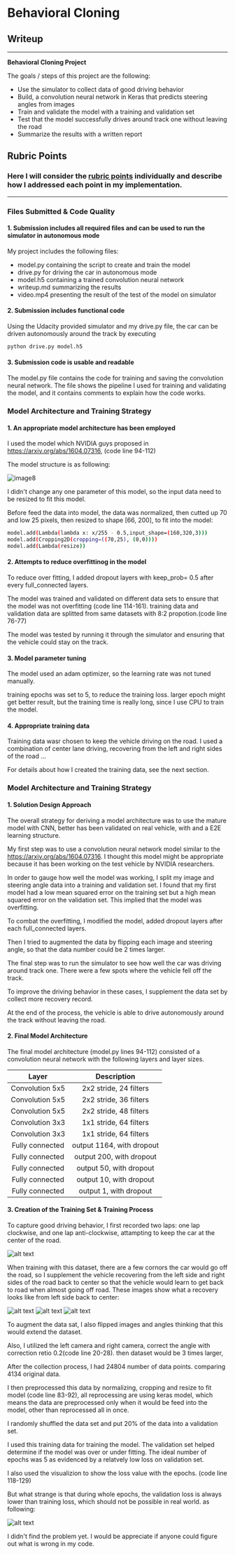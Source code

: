 # **Behavioral Cloning** 

## Writeup

---

**Behavioral Cloning Project**

The goals / steps of this project are the following:
* Use the simulator to collect data of good driving behavior
* Build, a convolution neural network in Keras that predicts steering angles from images
* Train and validate the model with a training and validation set
* Test that the model successfully drives around track one without leaving the road
* Summarize the results with a written report

## Rubric Points
### Here I will consider the [rubric points](https://review.udacity.com/#!/rubrics/432/view) individually and describe how I addressed each point in my implementation.  

---
### Files Submitted & Code Quality

#### 1. Submission includes all required files and can be used to run the simulator in autonomous mode

My project includes the following files:
* model.py containing the script to create and train the model
* drive.py for driving the car in autonomous mode
* model.h5 containing a trained convolution neural network 
* writeup.md summarizing the results
* video.mp4 presenting the result of the test of the model on simulator

#### 2. Submission includes functional code
Using the Udacity provided simulator and my drive.py file, the car can be driven autonomously around the track by executing 
```sh
python drive.py model.h5
```

#### 3. Submission code is usable and readable

The model.py file contains the code for training and saving the convolution neural network. The file shows the pipeline I used for training and validating the model, and it contains comments to explain how the code works.

### Model Architecture and Training Strategy

#### 1. An appropriate model architecture has been employed

I used the model which NVIDIA guys proposed in https://arxiv.org/abs/1604.07316, (code line 94-112)

The model structure is as following:

![image8](https://github.com/FredericLiu/Behavioral-Cloning-P3/blob/master/witeup_img/model_structure.png)


I didn't change any one parameter of this model, so the input data need to be resized to fit this model.

Before feed the data into model, the data was normalized, then cutted up 70 and low 25 pixels, then resized to shape [66, 200], to fit into the model:

```sh
model.add(Lambda(lambda x: x/255 - 0.5,input_shape=(160,320,3)))
model.add(Cropping2D(cropping=((70,25), (0,0))))
model.add(Lambda(resize))
```

#### 2. Attempts to reduce overfittinog in the model

To reduce over fitting, I added dropout layers with keep_prob= 0.5 after every full_connected layers. 

The model was trained and validated on different data sets to ensure that the model was not overfitting (code line 114-161). 
training data and validation data are splitted from same datasets with 8:2 propotion.(code line 76-77)

The model was tested by running it through the simulator and ensuring that the vehicle could stay on the track.

#### 3. Model parameter tuning

The model used an adam optimizer, so the learning rate was not tuned manually.

training epochs was set to 5, to reduce the training loss. larger epoch might get better result, but the training time is really long, since I use CPU to train the model.

#### 4. Appropriate training data

Training data wasr chosen to keep the vehicle driving on the road. I used a combination of center lane driving, recovering from the left and right sides of the road ... 

For details about how I created the training data, see the next section. 

### Model Architecture and Training Strategy

#### 1. Solution Design Approach

The overall strategy for deriving a model architecture was to use the mature model with CNN, better has been validated on real vehicle, with and a E2E learning structure.

My first step was to use a convolution neural network model similar to the  https://arxiv.org/abs/1604.07316. I thought this model might be appropriate because it has been working on the test vehicle by NVIDIA researchers.

In order to gauge how well the model was working, I split my image and steering angle data into a training and validation set. 
I found that my first model had a low mean squared error on the training set but a high mean squared error on the validation set. This implied that the model was overfitting. 

To combat the overfitting, I modified the model, added dropout layers after each full_connected layers.

Then I tried to augmented the data by flipping each image and steering angle, so that the data number could be 2 times larger.

The final step was to run the simulator to see how well the car was driving around track one. There were a few spots where the vehicle fell off the track.

To improve the driving behavior in these cases, I supplement the data set by collect more recovery record.

At the end of the process, the vehicle is able to drive autonomously around the track without leaving the road.

#### 2. Final Model Architecture

The final model architecture (model.py lines 94-112) consisted of a convolution neural network with the following layers and layer sizes.

| Layer         		|     Description	        					| 
|:---------------------:|:---------------------------------------------:| 
| Convolution 5x5     	| 2x2 stride, 24 filters 						|
| Convolution 5x5  		| 2x2 stride, 36 filters 						|
| Convolution 5x5      	| 2x2 stride, 48 filters   						|
| Convolution 3x3	    | 1x1 stride, 64 filters				  	    |
| Convolution 3x3		| 1x1 stride, 64 filters						|
| Fully connected		| output 1164, with dropout      				|
| Fully connected		| output 200, with dropout   					|
| Fully connected		| output 50, with dropout					    |
| Fully connected		| output 10, with dropout   					|
| Fully connected		| output 1, with dropout					    |


#### 3. Creation of the Training Set & Training Process

To capture good driving behavior, I first recorded two laps: one lap clockwise, and one lap anti-clockwise, attampting to keep the car at the center of the road.

![alt text](https://github.com/FredericLiu/Behavioral-Cloning-P3/blob/master/witeup_imgcenter.jpg)

When training with this dataset, there are a few cornors the car would go off the road, so I supplement the vehicle recovering from the left side and right sides of the road back to center so that the vehicle would learn to get back to road when almost going off road.
These images show what a recovery looks like from left side back to center:

![alt text](https://github.com/FredericLiu/Behavioral-Cloning-P3/blob/master/witeup_img/recover1.jpg)
![alt text](https://github.com/FredericLiu/Behavioral-Cloning-P3/blob/master/witeup_img/recover2.jpg)
![alt text](https://github.com/FredericLiu/Behavioral-Cloning-P3/blob/master/witeup_img/recover3.jpg)

To augment the data sat, I also flipped images and angles thinking that this would extend the dataset.

Also, I utilized the left camera and right camera, correct the angle with correction retio 0.2(code line 20-28). then dataset would be 3 times larger,

After the collection process, I had 24804 number of data points. comparing 4134 original data.

I then preprocessed this data by normalizing, cropping and resize to fit model (code line 83-92), all reprocessing are using keras model, which means the data are preprocessed only when it would be feed into the model, other than reprocessed all in once.


I randomly shuffled the data set and put 20% of the data into a validation set. 

I used this training data for training the model. The validation set helped determine if the model was over or under fitting. The ideal number of epochs was 5 as evidenced by a relatvely low loss on validation set.

I also used the visualizion to show the loss value with the epochs. (code line 118-129)

But what strange is that during whole epochs, the validation loss is always lower than training loss, which should not be possible in real world. as following:

![alt text](https://github.com/FredericLiu/Behavioral-Cloning-P3/blob/master/witeup_img/training_result.png)

I didn't find the problem yet. I would be appreciate if anyone could figure out what is wrong in my code.
